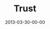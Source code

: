 ---
layout: message
category: message
series: "ROI"
title: "Trust"
date: 2013-03-30-00-00
message_id: 774
audio: "http://s3.amazonaws.com/crossroads-media/media/legacy/mp3/roi_04.mp3"
audio-duration: "32:02"
program: "http://s3.amazonaws.com/crossroads-media/media/legacy/documents/03_30-31_13Program_LO.pdf"
description: "Brian Tome talks about Jesus' investment in us."
video: "https://s3.amazonaws.com/crossroadsvideomessages/roi_04.mp4"
video-duration: "32:06"
video-image: "http://s3.amazonaws.com/crossroads-media/images/legacy/content/roi_04_still.jpg"
explicit: false
---